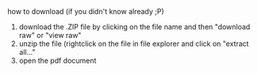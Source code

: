how to download (if you didn't know already ;P)
1. download the .ZIP file by clicking on the file name and then "download raw" or "view raw"
2. unzip the file (rightclick on the file in file explorer and click on "extract all..."
3. open the pdf document

